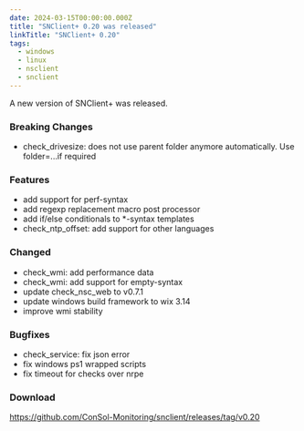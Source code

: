 ```yaml
---
date: 2024-03-15T00:00:00.000Z
title: "SNClient+ 0.20 was released"
linkTitle: "SNClient+ 0.20"
tags:
  - windows
  - linux
  - nsclient
  - snclient
---
```

A new version of SNClient+ was released.

### Breaking Changes

* check_drivesize: does not use parent folder anymore automatically. Use folder=...if required

### Features

* add support for perf-syntax
* add regexp replacement macro post processor
* add if/else conditionals to \*-syntax templates
* check_ntp_offset: add support for other languages

### Changed

* check_wmi: add performance data
* check_wmi: add support for empty-syntax
* update check_nsc_web to v0.7.1
* update windows build framework to wix 3.14
* improve wmi stability

### Bugfixes

* check_service: fix json error
* fix windows ps1 wrapped scripts
* fix timeout for checks over nrpe

### Download

<https://github.com/ConSol-Monitoring/snclient/releases/tag/v0.20>

